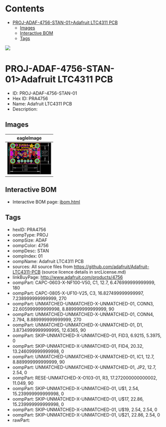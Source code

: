 



Contents
========

* [PROJ-ADAF-4756-STAN-01>Adafruit LTC4311 PCB](#proj-adaf-4756-stan-01adafruit-ltc4311-pcb)
	* [Images](#images)
	* [Interactive BOM](#interactive-bom)
	* [Tags](#tags)
  
![][im]
# PROJ-ADAF-4756-STAN-01>Adafruit LTC4311 PCB

- ID: PROJ-ADAF-4756-STAN-01
- Hex ID: PRA4756
- Name: Adafruit LTC4311 PCB
- Description: 

## Images
  
  

|eagleImage|
| :---: |
|[![eagleImage](eagleImage_140.png)](eagleImage_600.png)|

## Interactive BOM

- Interactive BOM page: [ibom.html](kicad/bom/ibom.html)

## Tags

- hexID: PRA4756
- oompType: PROJ
- oompSize: ADAF
- oompColor: 4756
- oompDesc: STAN
- oompIndex: 01
- oompName: Adafruit LTC4311 PCB
- sources: All source files from https://github.com/adafruit/Adafruit-LTC4311-PCB (source licence details in srcLicense.md)
- linkBuyPage: http://www.adafruit.com/products/4756
- oompPart: CAPC-0603-X-NF100-V50, C1, 12.7, 6.476999999999999, 180
- oompPart: CAPC-0805-X-UF10-V25, C3, 16.827499999999997, 7.238999999999999, 270
- oompPart: UNMATCHED-UNMATCHED-X-UNMATCHED-01, CONN3, 22.605999999999998, 8.889999999999999, 90
- oompPart: UNMATCHED-UNMATCHED-X-UNMATCHED-01, CONN4, 2.794, 8.889999999999999, 270
- oompPart: UNMATCHED-UNMATCHED-X-UNMATCHED-01, D1, 3.8734999999999995, 12.6365, 90
- oompPart: SKIP-UNMATCHED-X-UNMATCHED-01, FID3, 6.9215, 5.3975, 0
- oompPart: SKIP-UNMATCHED-X-UNMATCHED-01, FID4, 20.32, 13.246099999999998, 0
- oompPart: UNMATCHED-UNMATCHED-X-UNMATCHED-01, IC1, 12.7, 8.889999999999999, 90
- oompPart: UNMATCHED-UNMATCHED-X-UNMATCHED-01, JP2, 12.7, 2.54, 0
- oompPart: RESE-UNMATCHED-X-O103-01, R3, 17.272000000000002, 11.049, 90
- oompPart: SKIP-UNMATCHED-X-UNMATCHED-01, U$1, 2.54, 15.239999999999998, 0
- oompPart: SKIP-UNMATCHED-X-UNMATCHED-01, U$17, 22.86, 15.239999999999998, 0
- oompPart: SKIP-UNMATCHED-X-UNMATCHED-01, U$19, 2.54, 2.54, 0
- oompPart: SKIP-UNMATCHED-X-UNMATCHED-01, U$21, 22.86, 2.54, 0
- rawPart: 



[im]: eagleImage_450.png
